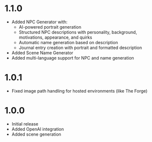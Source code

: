 # 1.1.0

- Added NPC Generator with:
  - AI-powered portrait generation
  - Structured NPC descriptions with personality, background, motivations, appearance, and quirks
  - Automatic name generation based on description
  - Journal entry creation with portrait and formatted description
- Added Scene Name Generator
- Added multi-language support for NPC and name generation

# 1.0.1

- Fixed image path handling for hosted environments (like The Forge)

# 1.0.0

- Initial release
- Added OpenAI integration
- Added scene generation